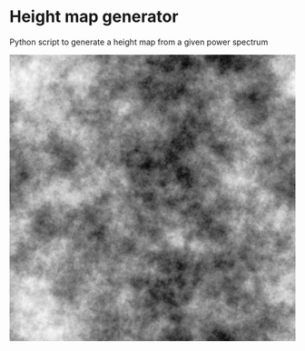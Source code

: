 # Height map generator

Python script to generate a height map from a given power spectrum

!["Example height map"](hmaps/heightmap_indexlaw_-3.0_sigma_5.0_0.png "Example height map")
